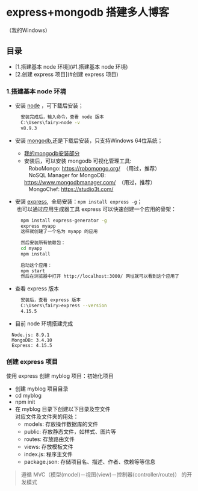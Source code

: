 # express+mongodb 搭建多人博客
（我的Windows）

## 目录
- [1.搭建基本 node 环境](#1.搭建基本 node 环境)
- [2.创建 express 项目](#创建 express 项目)


### 1.搭建基本 node 环境
- 安装 [node](https://nodejs.org/zh-cn/) ，可下载后安装；
  ```sh
    安装完成后，输入命令，查看 node 版本
    C:\Users\fairy>node -v
    v8.9.3
  ```
  
- 安装 [mongodb](https://www.mongodb.com/download-center#enterprise),还是下载后安装，只支持Windows 64位系统；
  - [我的mongodb安装部分](https://github.com/fairyly/mynodejs/blob/gh-pages/mongodb%20%E9%83%A8%E5%88%86.md)
  - 安装后，可以安装 mongodb 可视化管理工具:   
    RoboMongo: https://robomongo.org/  （用过，推荐）  
    NoSQL Manager for MongoDB: https://www.mongodbmanager.com/  （用过，推荐）  
    MongoChef: https://studio3t.com/    
    
- 安装 [express](),
  全局安装：`npm install express -g`；  
  也可以通过应用生成器工具 express 可以快速创建一个应用的骨架：
  ```sh
    npm install express-generator -g
    express myapp
    这样就创建了一个名为 myapp 的应用
    
    然后安装所有依赖包：
    cd myapp 
    npm install
    
    启动这个应用：
    npm start
    然后在浏览器中打开 http://localhost:3000/ 网址就可以看到这个应用了
  ```
- 查看 express 版本
  ```sh
    安装后，查看 express 版本
    C:\Users\fairy>express --version
    4.15.5
  ```

- 目前 node 环境搭建完成
```
  Node.js: 8.9.1
  MongoDB: 3.4.10
  Express: 4.15.5
```

### 创建 express 项目
使用 express 创建 myblog 项目：初始化项目
- 创建 myblog 项目目录
- cd myblog
- npm init
- 在 myblog 目录下创建以下目录及空文件  
  对应文件及文件夹的用处：
  - models: 存放操作数据库的文件
  - public: 存放静态文件，如样式、图片等
  - routes: 存放路由文件
  - views: 存放模板文件
  - index.js: 程序主文件
  - package.json: 存储项目名、描述、作者、依赖等等信息
>遵循 MVC（模型(model)－视图(view)－控制器(controller/route)） 的开发模式

